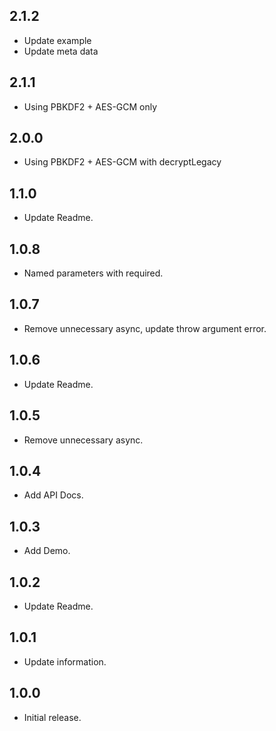 ## 2.1.2

- Update example
- Update meta data

## 2.1.1

- Using PBKDF2 + AES-GCM only

## 2.0.0

- Using PBKDF2 + AES-GCM with decryptLegacy

## 1.1.0

- Update Readme.

## 1.0.8

- Named parameters with required.

## 1.0.7

- Remove unnecessary async, update throw argument error.

## 1.0.6

- Update Readme.

## 1.0.5

- Remove unnecessary async.

## 1.0.4

- Add API Docs.

## 1.0.3

- Add Demo.

## 1.0.2

- Update Readme.

## 1.0.1

- Update information.

## 1.0.0

- Initial release.
